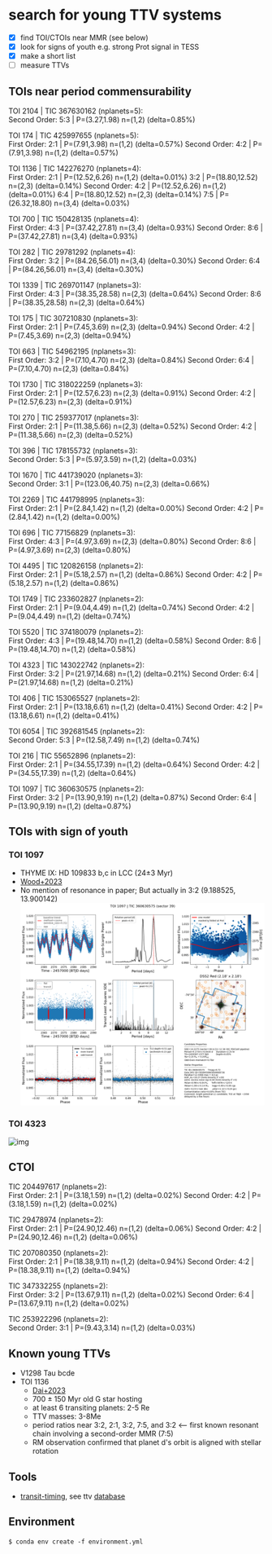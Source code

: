 # search for young TTV systems
- [x] find TOI/CTOIs near MMR (see below)
- [x] look for signs of youth e.g. strong Prot signal in TESS
- [x] make a short list 
- [ ] measure TTVs
 
## TOIs near period commensurability
TOI 2104 | TIC 367630162 (nplanets=5): <br>
Second Order: 5:3 | P=(3.27,1.98) n=(1,2) (delta=0.85%)

TOI 174 | TIC 425997655 (nplanets=5): <br>
First Order: 2:1 | P=(7.91,3.98) n=(1,2) (delta=0.57%)
Second Order: 4:2 | P=(7.91,3.98) n=(1,2) (delta=0.57%)

TOI 1136 | TIC 142276270 (nplanets=4): <br>
First Order: 2:1 | P=(12.52,6.26) n=(1,2) (delta=0.01%) 3:2 | P=(18.80,12.52) n=(2,3) (delta=0.14%)
Second Order: 4:2 | P=(12.52,6.26) n=(1,2) (delta=0.01%) 6:4 | P=(18.80,12.52) n=(2,3) (delta=0.14%) 7:5 | P=(26.32,18.80) n=(3,4) (delta=0.03%)

TOI 700 | TIC 150428135 (nplanets=4): <br>
First Order: 4:3 | P=(37.42,27.81) n=(3,4) (delta=0.93%)
Second Order: 8:6 | P=(37.42,27.81) n=(3,4) (delta=0.93%)

TOI 282 | TIC 29781292 (nplanets=4): <br>
First Order: 3:2 | P=(84.26,56.01) n=(3,4) (delta=0.30%)
Second Order: 6:4 | P=(84.26,56.01) n=(3,4) (delta=0.30%)

TOI 1339 | TIC 269701147 (nplanets=3): <br>
First Order: 4:3 | P=(38.35,28.58) n=(2,3) (delta=0.64%)
Second Order: 8:6 | P=(38.35,28.58) n=(2,3) (delta=0.64%)

TOI 175 | TIC 307210830 (nplanets=3): <br>
First Order: 2:1 | P=(7.45,3.69) n=(2,3) (delta=0.94%)
Second Order: 4:2 | P=(7.45,3.69) n=(2,3) (delta=0.94%)

TOI 663 | TIC 54962195 (nplanets=3): <br>
First Order: 3:2 | P=(7.10,4.70) n=(2,3) (delta=0.84%)
Second Order: 6:4 | P=(7.10,4.70) n=(2,3) (delta=0.84%)

TOI 1730 | TIC 318022259 (nplanets=3): <br>
First Order: 2:1 | P=(12.57,6.23) n=(2,3) (delta=0.91%)
Second Order: 4:2 | P=(12.57,6.23) n=(2,3) (delta=0.91%)

TOI 270 | TIC 259377017 (nplanets=3): <br>
First Order: 2:1 | P=(11.38,5.66) n=(2,3) (delta=0.52%)
Second Order: 4:2 | P=(11.38,5.66) n=(2,3) (delta=0.52%)

TOI 396 | TIC 178155732 (nplanets=3): <br>
Second Order: 5:3 | P=(5.97,3.59) n=(1,2) (delta=0.03%)

TOI 1670 | TIC 441739020 (nplanets=3): <br>
Second Order: 3:1 | P=(123.06,40.75) n=(2,3) (delta=0.66%)

TOI 2269 | TIC 441798995 (nplanets=3): <br>
First Order: 2:1 | P=(2.84,1.42) n=(1,2) (delta=0.00%)
Second Order: 4:2 | P=(2.84,1.42) n=(1,2) (delta=0.00%)

TOI 696 | TIC 77156829 (nplanets=3): <br>
First Order: 4:3 | P=(4.97,3.69) n=(2,3) (delta=0.80%)
Second Order: 8:6 | P=(4.97,3.69) n=(2,3) (delta=0.80%)

TOI 4495 | TIC 120826158 (nplanets=2): <br>
First Order: 2:1 | P=(5.18,2.57) n=(1,2) (delta=0.86%)
Second Order: 4:2 | P=(5.18,2.57) n=(1,2) (delta=0.86%)

TOI 1749 | TIC 233602827 (nplanets=2): <br>
First Order: 2:1 | P=(9.04,4.49) n=(1,2) (delta=0.74%)
Second Order: 4:2 | P=(9.04,4.49) n=(1,2) (delta=0.74%)

TOI 5520 | TIC 374180079 (nplanets=2): <br>
First Order: 4:3 | P=(19.48,14.70) n=(1,2) (delta=0.58%)
Second Order: 8:6 | P=(19.48,14.70) n=(1,2) (delta=0.58%)

TOI 4323 | TIC 143022742 (nplanets=2): <br>
First Order: 3:2 | P=(21.97,14.68) n=(1,2) (delta=0.21%)
Second Order: 6:4 | P=(21.97,14.68) n=(1,2) (delta=0.21%)

TOI 406 | TIC 153065527 (nplanets=2): <br>
First Order: 2:1 | P=(13.18,6.61) n=(1,2) (delta=0.41%)
Second Order: 4:2 | P=(13.18,6.61) n=(1,2) (delta=0.41%)

TOI 6054 | TIC 392681545 (nplanets=2): <br>
Second Order: 5:3 | P=(12.58,7.49) n=(1,2) (delta=0.74%)

TOI 216 | TIC 55652896 (nplanets=2): <br>
First Order: 2:1 | P=(34.55,17.39) n=(1,2) (delta=0.64%)
Second Order: 4:2 | P=(34.55,17.39) n=(1,2) (delta=0.64%)

TOI 1097 | TIC 360630575 (nplanets=2): <br>
First Order: 3:2 | P=(13.90,9.19) n=(1,2) (delta=0.87%)
Second Order: 6:4 | P=(13.90,9.19) n=(1,2) (delta=0.87%)

## TOIs with sign of youth
### TOI 1097 
* THYME IX: HD 109833 b,c in LCC (24±3 Myr)
* [Wood+2023](https://ui.adsabs.harvard.edu/abs/2023AJ....165...85W/abstract)
* No mention of resonance in paper; But actually in 3:2 (9.188525, 13.900142)
![img](./tql/TOI1097_s39_pdcsap_sc.png)

### TOI 4323
![img](./TIC143022742_s04_pdcsap_sc.png)

## CTOI
TIC 204497617 (nplanets=2): <br>
First Order: 2:1 | P=(3.18,1.59) n=(1,2) (delta=0.02%)
Second Order: 4:2 | P=(3.18,1.59) n=(1,2) (delta=0.02%)

TIC 29478974 (nplanets=2): <br>
First Order: 2:1 | P=(24.90,12.46) n=(1,2) (delta=0.06%)
Second Order: 4:2 | P=(24.90,12.46) n=(1,2) (delta=0.06%)

TIC 207080350 (nplanets=2): <br>
First Order: 2:1 | P=(18.38,9.11) n=(1,2) (delta=0.94%)
Second Order: 4:2 | P=(18.38,9.11) n=(1,2) (delta=0.94%)

TIC 347332255 (nplanets=2): <br>
First Order: 3:2 | P=(13.67,9.11) n=(1,2) (delta=0.02%)
Second Order: 6:4 | P=(13.67,9.11) n=(1,2) (delta=0.02%)

TIC 253922296 (nplanets=2): <br>
Second Order: 3:1 | P=(9.43,3.14) n=(1,2) (delta=0.03%)

## Known young TTVs
* V1298 Tau bcde
* TOI 1136
  - [Dai+2023](https://ui.adsabs.harvard.edu/abs/2023AJ....165...33D/abstract)
  -  700 ± 150 Myr old G star hosting 
  -  at least 6 transiting planets: 2-5 Re
  -  TTV masses: 3-8Me 
  -  period ratios near 3:2, 2:1, 3:2, 7:5, and 3:2 <-- first known resonant chain involving a second-order MMR (7:5)
  - RM observation confirmed that planet d's orbit is aligned with stellar rotation

## Tools
- [transit-timing](https://github.com/transit-timing/tt), see ttv [database](https://github.com/transit-timing/tt/blob/master/3_database/table4.csv)

## Environment
```shell
$ conda env create -f environment.yml
```

